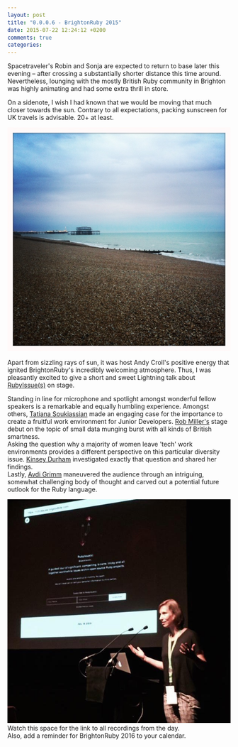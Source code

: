 ```yaml
---
layout: post
title: "0.0.0.6 - BrightonRuby 2015"
date: 2015-07-22 12:24:12 +0200
comments: true
categories:
---
```


Spacetraveler's Robin and Sonja are expected to return to base later this evening – after crossing a substantially shorter distance this time around.</br>
Nevertheless, lounging with the mostly British Ruby community in Brighton was highly animating and had some extra thrill in store.

On a sidenote, I wish I had known that we would be moving that much closer towards the sun. Contrary to all expectations, packing sunscreen for UK travels is advisable. 20+ at least.

<img src="/images/travel/brighton.jpg" alt="Brighton Pier"></br>

Apart from sizzling rays of sun, it was host Andy Croll's positive energy that ignited BrightonRuby's incredibly welcoming atmosphere. Thus, I was pleasantly excited to give a short and sweet Lightning talk about [RubyIssue(s)](http://logbook.spacetraveler.io/logbook/2015/07/16/rubyissue-s/) on stage.

Standing in line for microphone and spotlight amongst wonderful fellow speakers is a remarkable and equally humbling experience.
Amongst others, [Tatiana Soukiassian](https://twitter.com/binaryberry) made an engaging case for the importance to create a fruitful work environment for Junior Developers. [Rob Miller's](https://twitter.com/robmil) stage debut on the topic of small data munging burst with all kinds of British smartness.</br>
Asking the question why a majority of women leave 'tech' work environments provides a different perspective on this particular diversity issue. [Kinsey Durham](https://twitter.com/KinseyAnnDurham) investigated exactly that question and shared her findings.</br>
Lastly, [Avdi Grimm](https://twitter.com/avdi) maneuvered the audience through an intriguing,  somewhat challenging body of thought and carved out a potential future outlook for the Ruby language.

<img src="/images/RubyIssues/issues_presentation.jpg" alt="RubyIssue(s)"></br>
Watch this space for the link to all recordings from the day.</br>
Also, add a reminder for BrightonRuby 2016 to your calendar.
